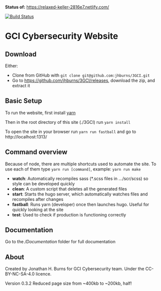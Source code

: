 **Status of:** https://relaxed-keller-2816e7.netlify.com/

 [![Build Status](https://travis-ci.org/jhburns/3GCI.svg?branch=master)](https://travis-ci.org/jhburns/3GCI)

# GCI Cybersecurity Website

## Download

Either:

- Clone from GitHub with `git clone git@github.com:jhburns/3GCI.git`
- Go to https://github.com/jhburns/3GCI/releases, download the zip, and extract it

## Basic Setup
To run the website, first install [yarn](https://yarnpkg.com/lang/en/)

Then in the root directory of this site (./3GCI) run `yarn install`

To open the site in your browser run `yarn run fastball` and go to http://localhost:1313/

## Command overview
Because of node, there are multiple shortcuts used to automate the site. To use each of them type `yarn run [command]`, example: `yarn run make`

- **watch**: Automatically recompiles sass (*.scss files in .../scr/scss) so style can be developed quickly
- **clean**: A custom script that deletes all the generated files
- **start**: Starts the hugo server, which automatically watches files and recompiles after changes
- **fastball**: Runs yarn (developer) once then launches hugo. Useful for quickly looking at the site
- **test**: Used to check if production is functioning correctly
   
## Documentation
Go to the  */Documentation* folder for full documentation

## About

Created by Jonathan H. Burns for GCI Cybersecurity team. Under the CC-BY-NC-SA-4.0 licence.

Version 0.3.2
Reduced page size from ~400kb to ~200kb, half!